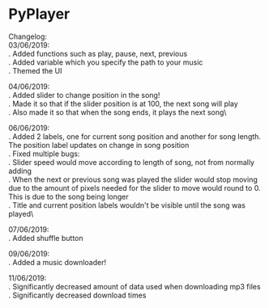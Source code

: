 # PyPlayer

Changelog:\
03/06/2019:\
. Added functions such as play, pause, next, previous\
. Added variable which you specify the path to your music\
. Themed the UI

04/06/2019:\
. Added slider to change position in the song!\
. Made it so that if the slider position is at 100, the next song will play\
. Also made it so that when the song ends, it plays the next song\

06/06/2019:\
. Added 2 labels, one for current song position and another for song length. The position label updates on change in song position\
. Fixed multiple bugs:\
    . Slider speed would move according to length of song, not from normally adding\
    . When the next or previous song was played the slider would stop moving due to the amount of pixels needed for the slider to move would round to 0. This is due to the song being longer\
    . Title and current position labels wouldn't be visible until the song was played\
    
07/06/2019:\
. Added shuffle button
    
09/06/2019:\
. Added a music downloader!

11/06/2019:\
. Significantly decreased amount of data used when downloading mp3 files\
. Significantly decreased download times
